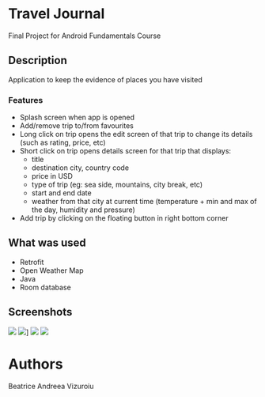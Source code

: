 # Travel Journal
Final Project for Android Fundamentals Course 

## Description
Application to keep the evidence of places you have visited

### Features
- Splash screen when app is opened
- Add/remove trip to/from favourites
- Long click on trip opens the edit screen of that trip to change its details (such as rating, price, etc)
- Short click on trip opens details screen for that trip that displays:
  - title
  - destination city, country code
  - price in USD
  - type of trip (eg: sea side, mountains, city break, etc)
  - start and end date
  - weather from that city at current time (temperature + min and max of the day, humidity and pressure)
- Add trip by clicking on the floating button in right bottom corner

## What was used
- Retrofit
- Open Weather Map
- Java
- Room database

## Screenshots
![](https://github.com/bettyandreea/Trips_Android_Fundamentals/blob/master/images/main_screen.png)
![](https://github.com/bettyandreea/Trips_Android_Fundamentals/blob/master/images/add_screen.png)]
![](https://github.com/bettyandreea/Trips_Android_Fundamentals/blob/master/images/edit_screen.png)
![](https://github.com/bettyandreea/Trips_Android_Fundamentals/blob/master/images/nav_drawer_screen.png)

# Authors
Beatrice Andreea Vizuroiu
